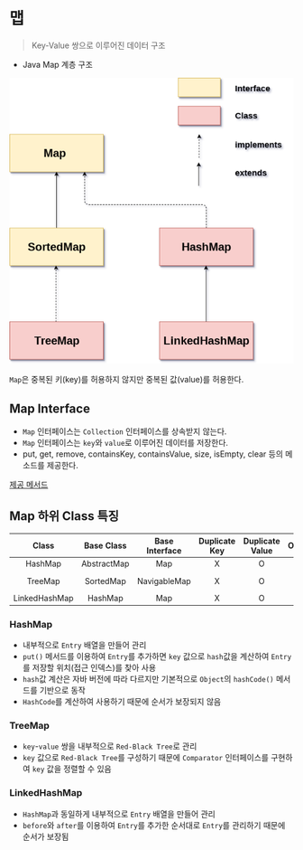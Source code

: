 # 맵

> Key-Value 쌍으로 이루어진 데이터 구조

- Java Map 계층 구조

![img.png](../image/map_tree.png)

`Map`은 중복된 키(key)를 허용하지 않지만 중복된 값(value)를 허용한다.

## Map Interface

- `Map` 인터페이스는 `Collection` 인터페이스를 상속받지 않는다.
- `Map` 인터페이스는 `key`와 `value`로 이루어진 데이터를 저장한다.
- put, get, remove, containsKey, containsValue, size, isEmpty, clear 등의 메소드를 제공한다.

[제공 메서드](https://docs.oracle.com/javase/8/docs/api/java/util/Map.html)

## Map 하위 Class 특징

|     Class     | Base Class  | Base Interface | Duplicate Key | Duplicate Value | Order |   Get    |
|:-------------:|:-----------:|:--------------:|:-------------:|:---------------:|:-----:|:--------:|
|    HashMap    | AbstractMap |      Map       |       X       |        O        |   X   |   O(1)   |
|    TreeMap    |  SortedMap  |  NavigableMap  |       X       |        O        |   O   | O(log n) |
| LinkedHashMap |   HashMap   |      Map       |       X       |        O        |   O   |   O(1)   |

### HashMap

- 내부적으로 `Entry` 배열을 만들어 관리
- `put()` 메서드를 이용하여 `Entry`를 추가하면 `key` 값으로 `hash`값을 계산하여 `Entry`를 저장할 위치(접근 인덱스)를 찾아 사용
- `hash`값 계산은 자바 버전에 따라 다르지만 기본적으로 `Object`의 `hashCode()` 메서드를 기반으로 동작
- `HashCode`를 계산하여 사용하기 때문에 순서가 보장되지 않음

### TreeMap

- `key`-`value` 쌍을 내부적으로 `Red-Black Tree`로 관리
- `key` 값으로 `Red-Black Tree`를 구성하기 때문에 `Comparator` 인터페이스를 구현하여 `key` 값을 정렬할 수 있음

### LinkedHashMap

- `HashMap`과 동일하게 내부적으로 `Entry` 배열을 만들어 관리
- `before`와 `after`를 이용하여 `Entry`를 추가한 순서대로 `Entry`를 관리하기 때문에 순서가 보장됨